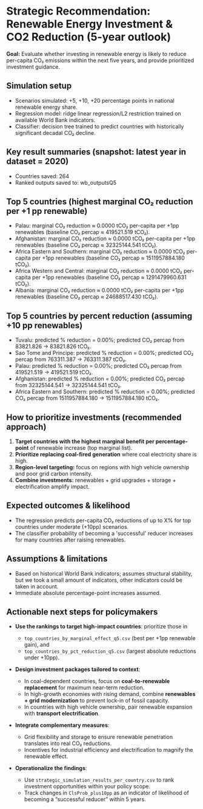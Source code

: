 # Strategic Recommendation: Renewable Energy Investment & CO2 Reduction (5-year outlook)

**Goal:** Evaluate whether investing in renewable energy is likely to reduce per-capita CO₂ emissions within the next five years, and provide prioritized investment guidance.

## Simulation setup
- Scenarios simulated: +5, +10, +20 percentage points in national renewable energy share.
- Regression model: ridge linear regression/L2 restriction trained on available World Bank indicators.
- Classifier: decision tree trained to predict countries with historically significant decadal CO₂ decline.

## Key result summaries (snapshot: latest year in dataset = 2020)

- Countries saved: 264
- Ranked outputs saved to: wb_outputsQ5

## Top 5 countries (highest marginal CO₂ reduction per +1 pp renewable)
- Palau: marginal CO₂ reduction ≈ 0.0000 tCO₂ per-capita per +1pp renewables (baseline CO₂ percap ≈ 419521.519 tCO₂).
- Afghanistan: marginal CO₂ reduction ≈ 0.0000 tCO₂ per-capita per +1pp renewables (baseline CO₂ percap ≈ 32325144.541 tCO₂).
- Africa Eastern and Southern: marginal CO₂ reduction ≈ 0.0000 tCO₂ per-capita per +1pp renewables (baseline CO₂ percap ≈ 1511957884.180 tCO₂).
- Africa Western and Central: marginal CO₂ reduction ≈ 0.0000 tCO₂ per-capita per +1pp renewables (baseline CO₂ percap ≈ 1291479960.631 tCO₂).
- Albania: marginal CO₂ reduction ≈ 0.0000 tCO₂ per-capita per +1pp renewables (baseline CO₂ percap ≈ 24688517.430 tCO₂).

## Top 5 countries by percent reduction (assuming +10 pp renewables)
- Tuvalu: predicted % reduction = 0.00%; predicted CO₂ percap from 83821.826 -> 83821.826 tCO₂.
- Sao Tome and Principe: predicted % reduction = 0.00%; predicted CO₂ percap from 763311.387 -> 763311.387 tCO₂.
- Palau: predicted % reduction = 0.00%; predicted CO₂ percap from 419521.519 -> 419521.519 tCO₂.
- Afghanistan: predicted % reduction = 0.00%; predicted CO₂ percap from 32325144.541 -> 32325144.541 tCO₂.
- Africa Eastern and Southern: predicted % reduction = 0.00%; predicted CO₂ percap from 1511957884.180 -> 1511957884.180 tCO₂.

## How to prioritize investments (recommended approach)
1. **Target countries with the highest marginal benefit per percentage-point** of renewable increase (top marginal list).
2. **Prioritize replacing coal-fired generation** where coal electricity share is high.
3. **Region-level targeting:** focus on regions with high vehicle ownership and poor grid carbon intensity.
4. **Combine investments:** renewables + grid upgrades + storage + electrification amplify impact.

## Expected outcomes & likelihood
- The regression predicts per-capita CO₂ reductions of up to X% for top countries under moderate (+10pp) scenarios.
- The classifier probability of becoming a 'successful' reducer increases for many countries after raising renewables.

## Assumptions & limitations
- Based on historical World Bank indicators; assumes structural stability, but we took a small amount of indicators, other indicators could be taken in account.
- Immediate absolute percentage-point increases assumed.

## Actionable next steps for policymakers

- **Use the rankings to target high-impact countries**: prioritize those in  
  - `top_countries_by_marginal_effect_q5.csv` (best per +1pp renewable gain), and  
  - `top_countries_by_pct_reduction_q5.csv` (largest absolute reductions under +10pp).  

- **Design investment packages tailored to context**:  
  - In coal-dependent countries, focus on **coal-to-renewable replacement** for maximum near-term reduction.  
  - In high-growth economies with rising demand, combine **renewables + grid modernization** to prevent lock-in of fossil capacity.  
  - In countries with high vehicle ownership, pair renewable expansion with **transport electrification**.  

- **Integrate complementary measures**:  
  - Grid flexibility and storage to ensure renewable penetration translates into real CO₂ reductions.  
  - Incentives for industrial efficiency and electrification to magnify the renewable effect.  

- **Operationalize the findings**:  
  - Use `strategic_simulation_results_per_country.csv` to rank investment opportunities within your policy scope.  
  - Track changes in `ClsProb_plus10pp` as an indicator of likelihood of becoming a “successful reducer” within 5 years.  


